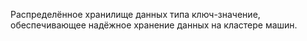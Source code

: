 Распределённое хранилище данных типа ключ-значение, обеспечивающее надёжное хранение данных на кластере машин.

